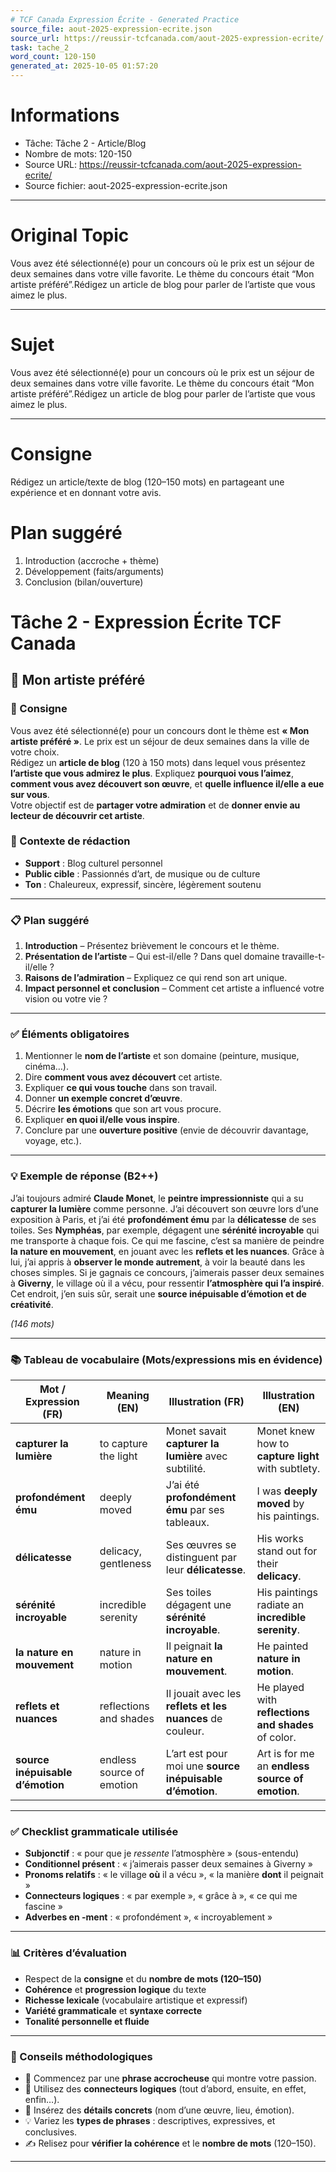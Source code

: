```yaml
---
# TCF Canada Expression Écrite - Generated Practice
source_file: aout-2025-expression-ecrite.json
source_url: https://reussir-tcfcanada.com/aout-2025-expression-ecrite/
task: tache_2
word_count: 120-150
generated_at: 2025-10-05 01:57:20
---
```


# Informations
- Tâche: Tâche 2 - Article/Blog
- Nombre de mots: 120-150
- Source URL: https://reussir-tcfcanada.com/aout-2025-expression-ecrite/
- Source fichier: aout-2025-expression-ecrite.json

---

# Original Topic
Vous avez été sélectionné(e) pour un concours où le prix est un séjour de deux semaines dans votre ville favorite. Le thème du concours était “Mon artiste préféré”.Rédigez un article de blog pour parler de l’artiste que vous aimez le plus.

---

# Sujet
Vous avez été sélectionné(e) pour un concours où le prix est un séjour de deux semaines dans votre ville favorite. Le thème du concours était “Mon artiste préféré”.Rédigez un article de blog pour parler de l’artiste que vous aimez le plus.

---
# Consigne
Rédigez un article/texte de blog (120–150 mots) en partageant une expérience et en donnant votre avis.

# Plan suggéré
1. Introduction (accroche + thème)
2. Développement (faits/arguments)
3. Conclusion (bilan/ouverture)

# Tâche 2 - Expression Écrite TCF Canada  
## 🎨 Mon artiste préféré

### 📝 Consigne
Vous avez été sélectionné(e) pour un concours dont le thème est **« Mon artiste préféré »**. Le prix est un séjour de deux semaines dans la ville de votre choix.  
Rédigez un **article de blog** (120 à 150 mots) dans lequel vous présentez **l’artiste que vous admirez le plus**. Expliquez **pourquoi vous l’aimez**, **comment vous avez découvert son œuvre**, et **quelle influence il/elle a eue sur vous**.  
Votre objectif est de **partager votre admiration** et de **donner envie au lecteur de découvrir cet artiste**.

### 🎯 Contexte de rédaction
- **Support** : Blog culturel personnel  
- **Public cible** : Passionnés d’art, de musique ou de culture  
- **Ton** : Chaleureux, expressif, sincère, légèrement soutenu  

---

### 📋 Plan suggéré
1. **Introduction** – Présentez brièvement le concours et le thème.  
2. **Présentation de l’artiste** – Qui est-il/elle ? Dans quel domaine travaille-t-il/elle ?  
3. **Raisons de l’admiration** – Expliquez ce qui rend son art unique.  
4. **Impact personnel et conclusion** – Comment cet artiste a influencé votre vision ou votre vie ?

---

### ✅ Éléments obligatoires
1. Mentionner le **nom de l’artiste** et son domaine (peinture, musique, cinéma…).  
2. Dire **comment vous avez découvert** cet artiste.  
3. Expliquer **ce qui vous touche** dans son travail.  
4. Donner **un exemple concret d’œuvre**.  
5. Décrire **les émotions** que son art vous procure.  
6. Expliquer **en quoi il/elle vous inspire**.  
7. Conclure par une **ouverture positive** (envie de découvrir davantage, voyage, etc.).

---

### 💡 Exemple de réponse (B2++)
J’ai toujours admiré **Claude Monet**, le **peintre impressionniste** qui a su **capturer la lumière** comme personne. J’ai découvert son œuvre lors d’une exposition à Paris, et j’ai été **profondément ému** par la **délicatesse** de ses toiles. Ses **Nymphéas**, par exemple, dégagent une **sérénité incroyable** qui me transporte à chaque fois. Ce qui me fascine, c’est sa manière de peindre **la nature en mouvement**, en jouant avec les **reflets et les nuances**. Grâce à lui, j’ai appris à **observer le monde autrement**, à voir la beauté dans les choses simples. Si je gagnais ce concours, j’aimerais passer deux semaines à **Giverny**, le village où il a vécu, pour ressentir **l’atmosphère qui l’a inspiré**. Cet endroit, j’en suis sûr, serait une **source inépuisable d’émotion et de créativité**.

*(146 mots)*

---

### 📚 Tableau de vocabulaire (Mots/expressions mis en évidence)
| Mot / Expression (FR) | Meaning (EN) | Illustration (FR) | Illustration (EN) |
|---|---|---|---|
| **capturer la lumière** | to capture the light | Monet savait **capturer la lumière** avec subtilité. | Monet knew how to **capture light** with subtlety. |
| **profondément ému** | deeply moved | J’ai été **profondément ému** par ses tableaux. | I was **deeply moved** by his paintings. |
| **délicatesse** | delicacy, gentleness | Ses œuvres se distinguent par leur **délicatesse**. | His works stand out for their **delicacy**. |
| **sérénité incroyable** | incredible serenity | Ses toiles dégagent une **sérénité incroyable**. | His paintings radiate an **incredible serenity**. |
| **la nature en mouvement** | nature in motion | Il peignait **la nature en mouvement**. | He painted **nature in motion**. |
| **reflets et nuances** | reflections and shades | Il jouait avec les **reflets et les nuances** de couleur. | He played with **reflections and shades** of color. |
| **source inépuisable d’émotion** | endless source of emotion | L’art est pour moi une **source inépuisable d’émotion**. | Art is for me an **endless source of emotion**. |

---

### ✅ Checklist grammaticale utilisée
- **Subjonctif** : « pour que je *ressente* l’atmosphère » (sous-entendu)  
- **Conditionnel présent** : « j’aimerais passer deux semaines à Giverny »  
- **Pronoms relatifs** : « le village **où** il a vécu », « la manière **dont** il peignait »  
- **Connecteurs logiques** : « par exemple », « grâce à », « ce qui me fascine »  
- **Adverbes en -ment** : « profondément », « incroyablement »  

---

### 📊 Critères d’évaluation
- Respect de la **consigne** et du **nombre de mots (120–150)**  
- **Cohérence** et **progression logique** du texte  
- **Richesse lexicale** (vocabulaire artistique et expressif)  
- **Variété grammaticale** et **syntaxe correcte**  
- **Tonalité personnelle et fluide**

---

### 🔧 Conseils méthodologiques
- 🎯 Commencez par une **phrase accrocheuse** qui montre votre passion.  
- 💬 Utilisez des **connecteurs logiques** (tout d’abord, ensuite, en effet, enfin…).  
- 🎨 Insérez des **détails concrets** (nom d’une œuvre, lieu, émotion).  
- 💡 Variez les **types de phrases** : descriptives, expressives, et conclusives.  
- ✍️ Relisez pour **vérifier la cohérence** et le **nombre de mots** (120–150).

---
